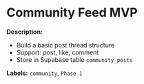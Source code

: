 # Community Feed MVP
**Description:**
- Build a basic post thread structure
- Support: post, like, comment
- Store in Supabase table `community_posts`

**Labels:** `community`, `Phase 1`
